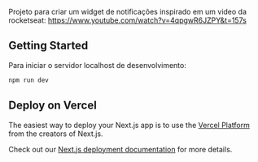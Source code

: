 Projeto para criar um widget de notificações inspirado em um video da rocketseat: https://www.youtube.com/watch?v=4qpgwR6JZPY&t=157s

## Getting Started

Para iniciar o servidor localhost de desenvolvimento:

```bash
npm run dev
```

## Deploy on Vercel

The easiest way to deploy your Next.js app is to use the [Vercel Platform](https://vercel.com/new?utm_medium=default-template&filter=next.js&utm_source=create-next-app&utm_campaign=create-next-app-readme) from the creators of Next.js.

Check out our [Next.js deployment documentation](https://nextjs.org/docs/deployment) for more details.
